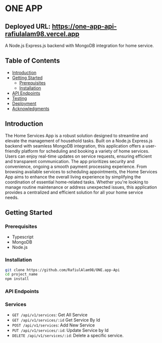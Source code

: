 # ONE APP

## Deployed URL: https://one-app-api-rafiulalam98.vercel.app

A Node.js Express.js backend with MongoDB integration for home service.

## Table of Contents
- [Introduction](#introduction)
- [Getting Started](#getting-started)
  - [Prerequisites](#prerequisites)
  - [Installation](#installation)
- [API Endpoints](#api-endpoints)
- [Testing](#testing)
- [Deployment](#deployment)
- [Acknowledgments](#acknowledgments)

## Introduction

The Home Services App is a robust solution designed to streamline and elevate the management of household tasks. Built on a Node.js Express.js backend with seamless MongoDB integration, this application offers a user-friendly platform for scheduling and booking a variety of home services. Users can enjoy real-time updates on service requests, ensuring efficient and transparent communication. The app prioritizes security and convenience, ongoing a smooth payment processing experience. From browsing available services to scheduling appointments, the Home Services App aims to enhance the overall living experience by simplifying the coordination of essential home-related tasks. Whether you're looking to manage routine maintenance or address unexpected issues, this application provides a centralized and efficient solution for all your home service needs.


## Getting Started

### Prerequisites

- Typescript
- MongoDB
- Node.js

### Installation

```bash
git clone https://github.com/RafiulAlam98/ONE.app-Api
cd project_name
npm install
```

### API Endpoints

### Services

- `GET /api/v1/services`: Get All Service
- `GET /api/v1/services/:id` Get Service By Id
- `POST /api/v1/services`: Add New Service
- `PUT /api/v1/services/:id`: Update Service by Id
- `DELETE /api/v1/services/:id`: Delete a specific service.


